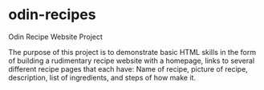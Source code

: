 # odin-recipes
Odin Recipe Website Project

The purpose of this project is to demonstrate basic HTML skills in the form of building a rudimentary recipe website with a homepage, links to several different recipe pages that each have: Name of recipe, picture of recipe, description, list of ingredients, and steps of how make it. 